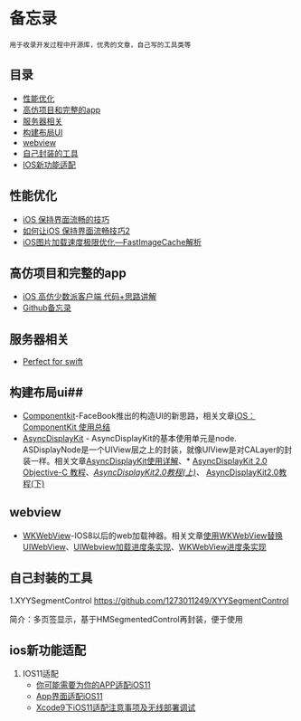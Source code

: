 ﻿# 备忘录
    用于收录开发过程中开源库，优秀的文章，自己写的工具类等
## 目录 ##

- [性能优化](#性能优化)
- [高仿项目和完整的app](#高仿项目和完整的app)
- [服务器相关](#服务器相关)
- [构建布局UI](#构建布局ui)
- [webview](#webview)
- [自己封装的工具](#自己封装的工具)
- [IOS新功能适配](#ios新功能适配)

## 性能优化 ##
 - [iOS 保持界面流畅的技巧][1]
 - [如何让iOS 保持界面流畅技巧2][2]
 - [iOS图片加载速度极限优化—FastImageCache解析][3]

## 高仿项目和完整的app ##

- [iOS 高仿少数派客户端 代码+思路讲解][4]
- [Github备忘录][5]

## 服务器相关 ##

- [Perfect for swift][6]

## 构建布局ui##

 - [Componentkit][7]-FaceBook推出的构造UI的新思路，相关文章[iOS：ComponentKit 使用总结][8]
 - [AsyncDisplayKit][9] - AsyncDisplayKit的基本使用单元是node. ASDisplayNode是一个UIView层之上的封装，就像UIView是对CALayer的封装一样。相关文章[AsyncDisplayKit使用详解][10]、* [AsyncDisplayKit 2.0 Objective-C 教程][11]、*[AsyncDisplayKit2.0教程(上)][12]、* [AsyncDisplayKit2.0教程(下)][13]

## webview ##

 - [WKWebView][14]-IOS8以后的web加载神器。相关文章[使用WKWebView替换UIWebView][15]、[UIWebview加载进度条实现][16]、[WKWebView进度条实现][17]

## 自己封装的工具 ##

1.XYYSegmentControl https://github.com/1273011249/XYYSegmentControl

简介：多页签显示，基于HMSegmentedControl再封装，便于使用

## ios新功能适配 ##

 1. IOS11适配
    - [你可能需要为你的APP适配iOS11][18]
    - [App界面适配iOS11][19]
    - [Xcode9下iOS11适配注意事项及无线部署调试][20]

  [1]: https://blog.ibireme.com/2015/11/12/smooth_user_interfaces_for_ios/
  [2]: http://www.cnblogs.com/ioriwellings/p/5011993.html
  [3]: http://blog.cnbang.net/tech/2578/
  [4]: http://www.jianshu.com/p/1265eea814c6
  [5]: http://www.jianshu.com/p/5c16f21a74de
  [6]: https://github.com/PerfectlySoft/Perfect
  [7]: https://github.com/facebook/componentkit
  [8]: https://segmentfault.com/a/1190000002706612
  [9]: https://github.com/facebookarchive/AsyncDisplayKit
  [10]: http://www.jianshu.com/p/a6105e22d394
  [11]: http://blog.csdn.net/kmyhy/article/details/55656939
  [12]: http://blog.csdn.net/kmyhy/article/details/54632659
  [13]: http://blog.csdn.net/kmyhy/article/details/54846322
  [14]: https://github.com/XFIOSXiaoFeng/WKWebView
  [15]: http://www.jianshu.com/p/6ba2507445e4
  [16]: http://www.cnblogs.com/yajunLi/p/6292507.html
  [17]: http://www.jianshu.com/p/b32b9fb6cb0a
  [18]: http://www.jianshu.com/p/370d82ba3939
  [19]: http://www.jianshu.com/p/352f101d6df1
  [20]: http://www.jianshu.com/p/39a5aee18778